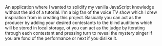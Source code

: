An application where I wanted to solidify my vanilla JavaScript knowledge without the aid of a tutorial. I'm a big fan of the voice TV show which I drew inspiration from in creating this project. Basically you can act as the producer by adding your desired contestants to the blind auditions which will be stored in local storage, ot you can act as the judge by iterating through each contestant and pressing turn to reveal the mystery singer if you are fond of the performance or next if you dislike it.
